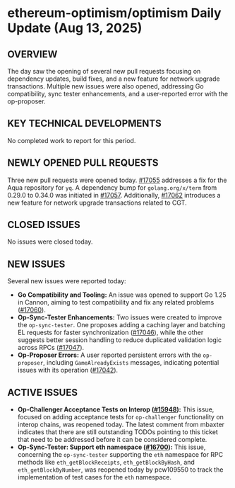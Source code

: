 # ethereum-optimism/optimism Daily Update (Aug 13, 2025)
## OVERVIEW 
The day saw the opening of several new pull requests focusing on dependency updates, build fixes, and a new feature for network upgrade transactions. Multiple new issues were also opened, addressing Go compatibility, sync tester enhancements, and a user-reported error with the op-proposer.

## KEY TECHNICAL DEVELOPMENTS
No completed work to report for this period.

## NEWLY OPENED PULL REQUESTS
Three new pull requests were opened today. [#17055](https://github.com/ethereum-optimism/optimism/pull/17055) addresses a fix for the Aqua repository for `yq`. A dependency bump for `golang.org/x/term` from 0.29.0 to 0.34.0 was initiated in [#17057](https://github.com/ethereum-optimism/optimism/pull/17057). Additionally, [#17062](https://github.com/ethereum-optimism/optimism/pull/17062) introduces a new feature for network upgrade transactions related to CGT.

## CLOSED ISSUES
No issues were closed today.

## NEW ISSUES
Several new issues were reported today:
*   **Go Compatibility and Tooling:** An issue was opened to support Go 1.25 in Cannon, aiming to test compatibility and fix any related problems ([#17060](https://github.com/ethereum-optimism/optimism/issues/17060)).
*   **Op-Sync-Tester Enhancements:** Two issues were created to improve the `op-sync-tester`. One proposes adding a caching layer and batching EL requests for faster synchronization ([#17046](https://github.com/ethereum-optimism/optimism/issues/17046)), while the other suggests better session handling to reduce duplicated validation logic across RPCs ([#17047](https://github.com/ethereum-optimism/optimism/issues/17047)).
*   **Op-Proposer Errors:** A user reported persistent errors with the `op-proposer`, including `GameAlreadyExists` messages, indicating potential issues with its operation ([#17042](https://github.com/ethereum-optimism/optimism/issues/17042)).

## ACTIVE ISSUES
*   **Op-Challenger Acceptance Tests on Interop ([#15948](https://github.com/ethereum-optimism/optimism/issues/15948)):** This issue, focused on adding acceptance tests for `op-challenger` functionality on interop chains, was reopened today. The latest comment from mbaxter indicates that there are still outstanding TODOs pointing to this ticket that need to be addressed before it can be considered complete.
*   **Op-Sync-Tester: Support eth namespace ([#16700](https://github.com/ethereum-optimism/optimism/issues/16700)):** This issue, concerning the `op-sync-tester` supporting the `eth` namespace for RPC methods like `eth_getBlockReceipts`, `eth_getBlockByHash`, and `eth_getBlockByNumber`, was reopened today by pcw109550 to track the implementation of test cases for the `eth` namespace.